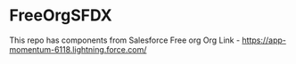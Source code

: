 # FreeOrgSFDX
This repo has components from Salesforce Free org
Org Link - https://app-momentum-6118.lightning.force.com/
